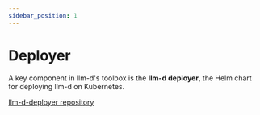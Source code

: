 ```yaml
---
sidebar_position: 1
---
```


# Deployer

A key component in llm-d's toolbox is the **llm-d deployer**, the Helm chart for deploying llm-d on Kubernetes.

[llm-d-deployer repository](https://github.com/llm-d/llm-d-deployer)
